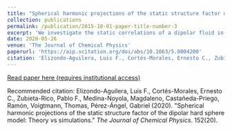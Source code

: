 ```yaml
---
title: "Spherical harmonic projections of the static structure factor of the dipolar hard sphere model: Theory vs simulations"
collection: publications
permalink: /publication/2015-10-01-paper-title-number-3
excerpt: 'We investigate the static correlations of a dipolar fluid in terms of the irreducible coefficients of the spherical harmonic expansion of the static structure factor. To this end, we develop a theoretical framework based on a soft-core version of Wertheim’s solution of the mean spherical approximation (MSA), which renders the analytical determination of such coefficients possible. The accuracy of this approximation is tested by a comparison against the results obtained with the assistance of extensive molecular dynamics simulations at different regimes of concentration and temperature.'
date: 2020-05-26
venue: 'The Journal of Chemical Physics'
paperurl: 'https://aip.scitation.org/doi/abs/10.1063/5.0004200'
citation: 'Elizondo-Aguilera, Luis F., Cortés-Morales, Ernesto C., Zubieta-Rico, Pablo F., Medina-Noyola, Magdaleno, Castañeda-Priego, Ramón, Voigtmann, Thomas, Pérez-Ángel, Gabriel (2020). &quot;Spherical harmonic projections of the static structure factor of the dipolar hard sphere model: Theory vs simulations.&quot; <i>The Journal of Chemical Physics</i>. 152(20).'
---
```



[Read paper here (requires institutional access)](https://aip.scitation.org/doi/abs/10.1063/5.0004200)

Recommended citation: Elizondo-Aguilera, Luis F., Cortés-Morales, Ernesto C., Zubieta-Rico, Pablo F., Medina-Noyola, Magdaleno, Castañeda-Priego, Ramón, Voigtmann, Thomas, Pérez-Ángel, Gabriel (2020). "Spherical harmonic projections of the static structure factor of the dipolar hard sphere model: Theory vs simulations." <i>The Journal of Chemical Physics</i>. 152(20).
